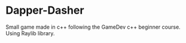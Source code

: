 # Dapper-Dasher
Small game made in c++ following the GameDev c++ beginner course. Using Raylib library.
